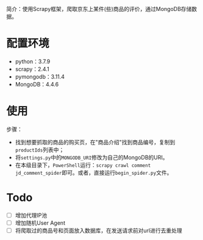 简介：使用Scrapy框架，爬取京东上某件(些)商品的评价，通过MongoDB存储数据。

# 配置环境

- python：3.7.9
- scrapy：2.4.1
- pymongodb：3.11.4
- MongoDB：4.4.6

# 使用

步骤：

- 找到想要抓取的商品的购买页，在"商品介绍"找到商品编号，复制到`productIds`列表中；
- 将`settings.py`中的`MONGODB_URI`修改为自己的MongoDB的URI。
- 在本级目录下，`PowerShell`运行：`scrapy crawl comment jd_comment_spider`即可。或者，直接运行`begin_spider.py`文件。

# Todo

- [ ] 增加代理IP池
- [ ] 增加随机User Agent
- [ ] 将爬取过的商品号和页面放入数据库，在发送请求前对url进行去重处理